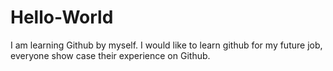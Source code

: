 # Hello-World
I am learning Github by myself. I would like to learn github for my future job, everyone show case their experience on Github.

